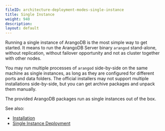 ```yaml
---
fileID: architecture-deployment-modes-single-instance
title: Single Instance
weight: 940
description: 
layout: default
---
```

Running a single instance of ArangoDB is the most simple way to get started.
It means to run the ArangoDB Server binary `arangod` stand-alone, without
replication, without failover opportunity and not as cluster together with
other nodes.

You may run multiple processes of `arangod` side-by-side on the same machine as
single instances, as long as they are configured for different ports and data
folders. The official installers may not support multiple installations
side-by-side, but you can get archive packages and unpack them manually.

The provided ArangoDB packages run as single instances out of the box.

See also:

- [Installation](../../installation/)
- [Single Instance Deployment](../../deployment/by-arangodb-deployment-modes/single-instance/)
